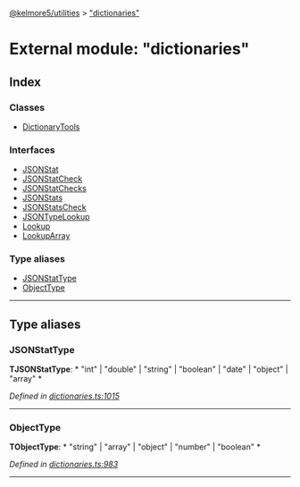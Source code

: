 [@kelmore5/utilities](../README.md) > ["dictionaries"](../modules/_dictionaries_.md)

# External module: "dictionaries"

## Index

### Classes

* [DictionaryTools](../classes/_dictionaries_.dictionarytools.md)

### Interfaces

* [JSONStat](../interfaces/_dictionaries_.jsonstat.md)
* [JSONStatCheck](../interfaces/_dictionaries_.jsonstatcheck.md)
* [JSONStatChecks](../interfaces/_dictionaries_.jsonstatchecks.md)
* [JSONStats](../interfaces/_dictionaries_.jsonstats.md)
* [JSONStatsCheck](../interfaces/_dictionaries_.jsonstatscheck.md)
* [JSONTypeLookup](../interfaces/_dictionaries_.jsontypelookup.md)
* [Lookup](../interfaces/_dictionaries_.lookup.md)
* [LookupArray](../interfaces/_dictionaries_.lookuparray.md)

### Type aliases

* [JSONStatType](_dictionaries_.md#jsonstattype)
* [ObjectType](_dictionaries_.md#objecttype)

---

## Type aliases

<a id="jsonstattype"></a>

###  JSONStatType

**ΤJSONStatType**: * "int" &#124; "double" &#124; "string" &#124; "boolean" &#124; "date" &#124; "object" &#124; "array"
*

*Defined in [dictionaries.ts:1015](https://github.com/kelmore5/javascript-utilities/blob/33ea4fd/lib/dictionaries.ts#L1015)*

___
<a id="objecttype"></a>

###  ObjectType

**ΤObjectType**: * "string" &#124; "array" &#124; "object" &#124; "number" &#124; "boolean"
*

*Defined in [dictionaries.ts:983](https://github.com/kelmore5/javascript-utilities/blob/33ea4fd/lib/dictionaries.ts#L983)*

___

